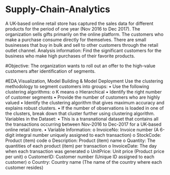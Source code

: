 # Supply-Chain-Analytics
A UK-based online retail store has captured the sales data for different products for the period of one year (Nov 2016 to Dec 2017). The organization sells gifts primarily on the online platform. The customers who make a purchase consume directly for themselves. There are small businesses that buy in bulk and sell to other customers through the retail outlet channel. Analysis information: Find the significant customers for the business who make high purchases of their favorite products.

#Objective:
The organization wants to roll out an offer to the high-value customers after identification of segments.

#EDA,Visualization, Model Building & Model Deployment
Use the clustering methodology to segment customers into groups: • Use the following clustering algorithms:
o K means
o Hierarchical
• Identify the right number of customer segments
• Provide the number of customers who are highly valued
• Identify the clustering algorithm that gives maximum accuracy and explains robust clusters.
• If the number of observations is loaded in one of the clusters, break down that cluster further
using clustering algorithm.
Variables in the Dataset:
• This is a transnational dataset that contains all the transactions occurring between Nov-2016 to
Dec-2017 for a UK-based online retail store.
• Variable Information:
o InvoiceNo: Invoice number (A 6-digit integral number uniquely assigned to each transaction) o StockCode: Product (item) code
o Description: Product (item) name
o Quantity: The quantities of each product (item) per transaction
o InvoiceDate: The day when each transaction was generated
o UnitPrice: Unit price (Product price per unit) o CustomerID: Customer number (Unique ID assigned to each customer) o Country: Country name (The name of the country where each customer resides)


